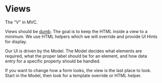 ﻿Views
=====
The "V" in MVC.

Views should be [dumb](http://youtu.be/ku3QkWcPSEw). The goal is to keep the HTML inside a view to a 
minimum. We use HTML helpers which we will override and provide UI Hints for display.

Our UI is driven by the Model. The Model decides what elements are required, what the proper label should 
be for an element, and how data entry for a specific property should be handled.

If you want to change how a form looks, the view is the last place to look. Start in the Model, then look 
for a template override or HTML helper.
